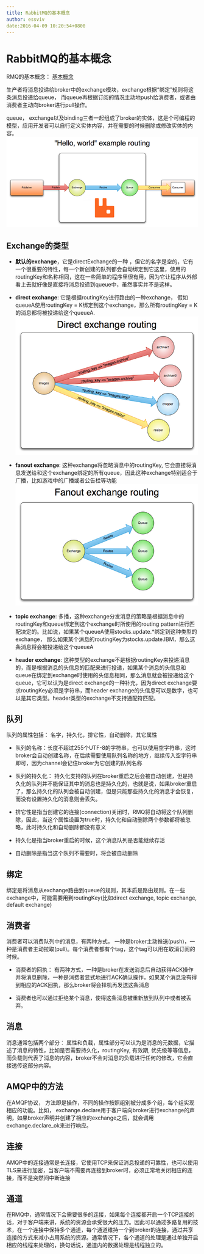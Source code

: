 ```yaml
---
title: RabbitMQ的基本概念
author: essviv
date:2016-04-09 10:20:54+0800
---
```


# RabbitMQ的基本概念

RMQ的基本概念： [基本概念](http://www.rabbitmq.com/tutorials/amqp-concepts.html)

生产者将消息投递给broker中的exchange模块，exchange根据“绑定”规则将这条消息投递给queue， 而queue再根据订阅的情况主动地push给消费者，或者由消费者主动向broker进行pull操作。

queue， exchange以及binding三者一起组成了broker的实体，这是个可编程的模型，应用开发者可以自行定义实体内容，并在需要的时候删除或修改实体的内容。
![rabbitmq-routing](https://github.com/Essviv/images/blob/master/rabbitmq-routing.png?raw=true)

## Exchange的类型
* **默认的exchange**，它是directExchange的一种 ，但它的名字是空的，它有一个很重要的特性，每一个新创建的队列都会自动绑定到它这里，使用的routingKey和名称相同，这在一些简单的程序里很有用，因为它让程序从外部看上去就好像是直接将消息投递到queue中，虽然事实并不是这样。

* **direct exchange**: 它是根据routingKey进行路由的一种exchange， 假如queueA使用routingKey = K绑定到这个exchange，那么所有routingKey = K的消息都将被投递给这个queueA.
![rabbitmq-direct-exchange](https://github.com/Essviv/images/blob/master/rabbitmq-direct.png?raw=true)

* **fanout exchange**: 这种exchange将忽略消息中的routingKey, 它会直接将消息发送给和这个exchange绑定的所有queue，因此这种exchange特别适合于广播，比如游戏中的广播或者公告栏等功能
![rabbitmq-fanout-exchange](https://github.com/Essviv/images/blob/master/rabbitmq-fanout.png?raw=true)

* **topic exchange**: 多播，这种exchange分发消息的策略是根据消息中的routingKey和queue绑定到这个exchange时所使用的routing pattern进行匹配决定的。比如说，如果某个queueA使用stocks.update.*绑定到这种类型的exchange， 那么如果某个消息的routingKey为stocks.update.IBM，那么这条消息将会被投递给这个queueA

* **header exchange**: 这种类型的exchange不是根据routingKey来投递消息的，而是根据消息的头信息的匹配来进行投递，如果某个消息的头信息和queue在绑定到exchange时使用的头信息相同，那么消息就会被投递给这个queue，它可以认为是direct exchange的一种补充，因为direct exchange要求routingKey必须是字符串，而header exchange的头信息可以是数字，也可以是其它类型。header类型的exchange不支持通配符匹配。
 
## 队列 
队列的属性包括： 名字，持久化，排它性，自动删除，其它属性

* 队列的名称：长度不超过255个UTF-8的字符串，也可以使用空字符串，这时broker会自动创建名称，在后续需要使用队列名称的地方，继续传入空字符串即可，因为channel会记住broker为它创建的队列名称

* 队列的持久化： 持久化支持的队列在broker重启之后会被自动创建，但是持久化的队列并不能保证其中的消息也是持久化的，也就是说，如果broker重启了，那么持久化的队列会被自动创建，但是只能那些持久化的消息才会恢复，而没有设置持久化的消息则会丢失。

* 排它性是指当创建它的连接(connection)关闭时，RMQ将自动将这个队列删除，因此，当这个属性设置为true时，持久化和自动删除两个参数都将被忽略，此时持久化和自动删除都没有意义

* 持久化是指当broker重启的时候，这个消息队列是否能继续存活

* 自动删除是指当这个队列不需要时，将会被自动删除

## 绑定
绑定是将消息从exchange路由到queue的规则，其本质是路由规则。在一些exchange中，可能需要用到routingKey(比如direct exchange, topic exchange, default exchange)

## 消费者
消费者可以消费队列中的消息，有两种方式， 一种是broker主动推送(push)，一种是消费者主动拉取(pull)。每个消费者都有个tag，这个tag可以用在取消订阅的时候。

* 消费者的回执： 有两种方式，一种是broker在发送消息后自动获得ACK操作并将消息删除，一种是消费者显式地进行ACK确认操作，如果某个消息没有得到相应的ACK回执，那么broker将会择机再发送这条消息

* 消费者也可以通过拒绝某个消息，使得这条消息被重新放到队列中或者被丢弃。

## 消息
消息通常包括两个部分： 属性和负载，属性部分可以认为是消息的元数据，它描述了消息的特性，比如是否需要持久化，routingKey, 有效期, 优先级等等信息，而负载则代表了消息的内容，broker不会对消息的负载进行任何的修改，它会直接透传这部分内容。

## AMQP中的方法
在AMQP协议， 方法即是操作，不同的操作按照组别被分成多个组，每个组实现相应的功能。比如， exchange.declare用于客户端向broker进行exchange的声明，如果broker声明并创建了相应的exchange之后，就会调用exchange.declare_ok来进行响应。

## 连接
AMQP中的连接通常是长连接，它使用TCP来保证消息投递的可靠性，也可以使用TLS来进行加密，当客户端不需要再连接到broker时，必须正常地关闭相应的连接，而不是突然间中断连接

## 通道
在RMQ中，通常情况下会需要很多的连接，如果每个连接都开启一个TCP连接的话，对于客户端来讲，系统的资源会承受很大的压力。因此可以通过多路复用的技术，在一个连接中保持多个通道，每个通道维持一个到broker的连接，通过共享连接的方式来减小占用系统的资源。通常情况下，各个通道的处理是通过单独开启相应的线程来处理的，换句话说，通道内的数据处理是线程独立的。